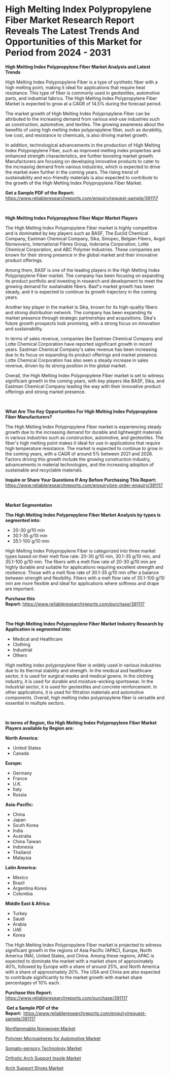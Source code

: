 <p><h1>High Melting Index Polypropylene Fiber Market Research Report Reveals The Latest Trends And Opportunities of this Market for Period from 2024 - 2031</h1></p><p><strong>High Melting Index Polypropylene Fiber Market Analysis and Latest Trends</strong></p>
<p><p>High Melting Index Polypropylene Fiber is a type of synthetic fiber with a high melting point, making it ideal for applications that require heat resistance. This type of fiber is commonly used in geotextiles, automotive parts, and industrial fabrics. The High Melting Index Polypropylene Fiber Market is expected to grow at a CAGR of 14.5% during the forecast period.</p><p>The market growth of High Melting Index Polypropylene Fiber can be attributed to the increasing demand from various end-use industries such as construction, automotive, and textiles. The growing awareness about the benefits of using high melting index polypropylene fiber, such as durability, low cost, and resistance to chemicals, is also driving market growth.</p><p>In addition, technological advancements in the production of High Melting Index Polypropylene Fiber, such as improved melting index properties and enhanced strength characteristics, are further boosting market growth. Manufacturers are focusing on developing innovative products to cater to the increasing demand from various industries, which is expected to drive the market even further in the coming years. The rising trend of sustainability and eco-friendly materials is also expected to contribute to the growth of the High Melting Index Polypropylene Fiber Market.</p></p>
<p><strong>Get a Sample PDF of the Report:&nbsp;</strong> <a href="https://www.reliableresearchreports.com/enquiry/request-sample/391117">https://www.reliableresearchreports.com/enquiry/request-sample/391117</a></p>
<p>&nbsp;</p>
<p><strong>High Melting Index Polypropylene Fiber Major Market Players</strong></p>
<p><p>The High Melting Index Polypropylene Fiber market is highly competitive and is dominated by key players such as BASF, The Euclid Chemical Company, Eastman Chemical Company, Sika, Sinopec, Belgian Fibers, Avgol Nonwovens, International Fibres Group, Indorama Corporation, Lotte Chemical Corporation, and ABC Polymer Industries. These companies are known for their strong presence in the global market and their innovative product offerings.</p><p>Among them, BASF is one of the leading players in the High Melting Index Polypropylene Fiber market. The company has been focusing on expanding its product portfolio and investing in research and development to meet the growing demand for sustainable fibers. Basf's market growth has been steady, and it is expected to continue its growth trajectory in the coming years.</p><p>Another key player in the market is Sika, known for its high-quality fibers and strong distribution network. The company has been expanding its market presence through strategic partnerships and acquisitions. Sika's future growth prospects look promising, with a strong focus on innovation and sustainability.</p><p>In terms of sales revenue, companies like Eastman Chemical Company and Lotte Chemical Corporation have reported significant growth in recent years. Eastman Chemical Company's sales revenue has been increasing due to its focus on expanding its product offerings and market presence. Lotte Chemical Corporation has also seen a steady increase in sales revenue, driven by its strong position in the global market.</p><p>Overall, the High Melting Index Polypropylene Fiber market is set to witness significant growth in the coming years, with key players like BASF, Sika, and Eastman Chemical Company leading the way with their innovative product offerings and strong market presence.</p></p>
<p>&nbsp;</p>
<p><strong>What Are The Key Opportunities For High Melting Index Polypropylene Fiber Manufacturers?</strong></p>
<p><p>The High Melting Index Polypropylene Fiber market is experiencing steady growth due to the increasing demand for durable and lightweight materials in various industries such as construction, automotive, and geotextiles. The fiber's high melting point makes it ideal for use in applications that require high temperature resistance. The market is expected to continue to grow in the coming years, with a CAGR of around 5% between 2021 and 2026. Factors driving this growth include the growing construction industry, advancements in material technologies, and the increasing adoption of sustainable and recyclable materials.</p></p>
<p><strong>Inquire or Share Your Questions If Any Before Purchasing This Report:</strong> <a href="https://www.reliableresearchreports.com/enquiry/pre-order-enquiry/391117">https://www.reliableresearchreports.com/enquiry/pre-order-enquiry/391117</a></p>
<p>&nbsp;</p>
<p><strong>Market Segmentation</strong></p>
<p><strong>The High Melting Index Polypropylene Fiber Market Analysis by types is segmented into:</strong></p>
<p><ul><li>20-30 g/10 min</li><li>30.1-35 g/10 min</li><li>35.1-100 g/10 min</li></ul></p>
<p><p>High Melting Index Polypropylene Fiber is categorized into three market types based on their melt flow rate: 20-30 g/10 min, 30.1-35 g/10 min, and 35.1-100 g/10 min. The fibers with a melt flow rate of 20-30 g/10 min are highly durable and suitable for applications requiring excellent strength and resilience. Those with a melt flow rate of 30.1-35 g/10 min offer a balance between strength and flexibility. Fibers with a melt flow rate of 35.1-100 g/10 min are more flexible and ideal for applications where softness and drape are important.</p></p>
<p><strong>Purchase this Report:&nbsp;</strong><a href="https://www.reliableresearchreports.com/purchase/391117">https://www.reliableresearchreports.com/purchase/391117</a></p>
<p>&nbsp;</p>
<p><strong>The High Melting Index Polypropylene Fiber Market Industry Research by Application is segmented into:</strong></p>
<p><ul><li>Medical and Healthcare</li><li>Clothing</li><li>Industrial</li><li>Others</li></ul></p>
<p><p>High melting index polypropylene fiber is widely used in various industries due to its thermal stability and strength. In the medical and healthcare sector, it is used for surgical masks and medical gowns. In the clothing industry, it is used for durable and moisture-wicking sportswear. In the industrial sector, it is used for geotextiles and concrete reinforcement. In other applications, it is used for filtration materials and automotive components. Overall, high melting index polypropylene fiber is versatile and essential in multiple sectors.</p></p>
<p>&nbsp;</p>
<p><strong>In terms of Region, the High Melting Index Polypropylene Fiber Market Players available by Region are:</strong></p>
<p>
    <p> <strong> North America: </strong>
        <ul>
            <li>United States</li>
            <li>Canada</li>
        </ul>
        </p> 
    <p> <strong> Europe: </strong>
        <ul>
            <li>Germany</li>
            <li>France</li>
            <li>U.K.</li>
            <li>Italy</li>
            <li>Russia</li>
        </ul>
        </p> 
    <p> <strong> Asia-Pacific: </strong>
        <ul>
            <li>China</li>
            <li>Japan</li>
            <li>South Korea</li>
            <li>India</li>
            <li>Australia</li>
            <li>China Taiwan</li>
            <li>Indonesia</li>
            <li>Thailand</li>
            <li>Malaysia</li>
        </ul>
        </p> 
    <p> <strong> Latin America: </strong>
        <ul>
            <li>Mexico</li>
            <li>Brazil</li>
            <li>Argentina Korea</li>
            <li>Colombia</li>
        </ul>
        </p> 
    <p> <strong> Middle East & Africa: </strong>
        <ul>
            <li>Turkey</li>
            <li>Saudi</li>
            <li>Arabia</li>
            <li>UAE</li>
            <li>Korea</li>
        </ul>
    </p>
    </p>
<p><p>The High Melting Index Polypropylene Fiber market is projected to witness significant growth in the regions of Asia Pacific (APAC), Europe, North America (NA), United States, and China. Among these regions, APAC is expected to dominate the market with a market share of approximately 40%, followed by Europe with a share of around 25%, and North America with a share of approximately 20%. The USA and China are also expected to contribute significantly to the market growth with market share percentages of 10% each.</p></p>
<p><strong>Purchase this Report: </strong><a href="https://www.reliableresearchreports.com/purchase/391117">https://www.reliableresearchreports.com/purchase/391117</a></p>
<p>&nbsp;<strong>Get a Sample PDF of the Report:&nbsp;&nbsp;</strong><a href="https://www.reliableresearchreports.com/enquiry/request-sample/391117">https://www.reliableresearchreports.com/enquiry/request-sample/391117</a></p>
<p><strong></strong></p>
<p><p><a href="https://gratis-rainforest-2ca.notion.site/Nonflammable-Nonwoven-Market-Research-Report-The-Key-To-Successful-Business-Strategy-Forecasted-for-e85d52aada1147d5a82c1e27fc77faa6">Nonflammable Nonwoven Market</a></p><p><a href="https://metal-farmhouse-e95.notion.site/Polymer-Microspheres-for-Automotive-Market-Size-Focuses-on-Market-Dynamics-In-Depth-Analysis-and-Fu-14a5dcd9405346d9a5b876feda746ff7">Polymer Microspheres for Automotive Market</a></p><p><a href="https://crocus-run-b5a.notion.site/Somato-sensory-Technology-Market-Size-Share-Trends-Analysis-Report-By-Application-Regional-Outlo-522a3a8df09b4db1a2256585907eca05">Somato-sensory Technology Market</a></p><p><a href="https://view.publitas.com/reportprime-1/insights-into-orthotic-arch-support-insole-market-size-analysing-market-share-trends-and-growth-from-2024-to-2031/">Orthotic Arch Support Insole Market</a></p><p><a href="https://view.publitas.com/reportprime-1/arch-support-shoes-market-research-report-the-key-to-successful-business-strategy-forecasted-for-period-from-2024-2031/">Arch Support Shoes Market</a></p></p>